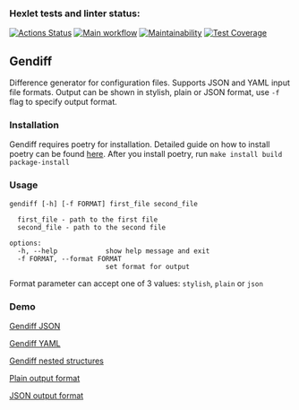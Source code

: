 ### Hexlet tests and linter status:
[![Actions Status](https://github.com/Pavel-Kr/python-project-50/actions/workflows/hexlet-check.yml/badge.svg)](https://github.com/Pavel-Kr/python-project-50/actions)
[![Main workflow](https://github.com/Pavel-Kr/python-project-50/actions/workflows/main.yml/badge.svg)](https://github.com/Pavel-Kr/python-project-50/actions)
[![Maintainability](https://api.codeclimate.com/v1/badges/e2db2dbcff365ffdd2ab/maintainability)](https://codeclimate.com/github/Pavel-Kr/python-project-50/maintainability)
[![Test Coverage](https://api.codeclimate.com/v1/badges/e2db2dbcff365ffdd2ab/test_coverage)](https://codeclimate.com/github/Pavel-Kr/python-project-50/test_coverage)

## Gendiff
Difference generator for configuration files. Supports JSON and YAML input file formats. Output can be shown in stylish, plain or JSON format, use `-f` flag to specify output format.

### Installation
Gendiff requires poetry for installation. Detailed guide on how to install poetry can be found [here](https://python-poetry.org/docs/#installation). After you install poetry, run `make install build package-install`

### Usage
    gendiff [-h] [-f FORMAT] first_file second_file

      first_file - path to the first file
      second_file - path to the second file

    options:
      -h, --help            show help message and exit
      -f FORMAT, --format FORMAT
                            set format for output
Format parameter can accept one of 3 values: `stylish`, `plain` or `json`

### Demo
[Gendiff JSON](https://asciinema.org/a/Ldp4ORCzxOpwiQ0TOeDvXcaKu)

[Gendiff YAML](https://asciinema.org/a/nIrGOfY5dhNMI0MOqtTVejiaX)

[Gendiff nested structures](https://asciinema.org/a/jIVsXEkvcNdb0ycVZWVsmYmdA)

[Plain output format](https://asciinema.org/a/gpDv4QLvjGnf5QWmfFCfsm7Us)

[JSON output format](https://asciinema.org/a/39yFEKJVQMbipWeITUFe2HVX3)